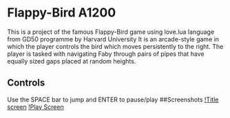 # Flappy-Bird A1200
This is a project of the famous Flappy-Bird game using love.lua language from GD50 programme by Harvard University
It is an arcade-style game in which the player controls the bird which moves persistently to the right. The player is tasked with navigating Faby through pairs of pipes that have equally sized gaps placed at random heights.
## Controls
Use the SPACE bar to jump and ENTER to pause/play
##Screenshots
[!Title screen](https://raw.githubusercontent.com/Abhi-1200/Flappy-Bird/main/Screenshots/Start%20state%20Floppy%20Bird.png)
[!Play Screen](https://raw.githubusercontent.com/Abhi-1200/Flappy-Bird/main/Screenshots/Play%20state.png)
